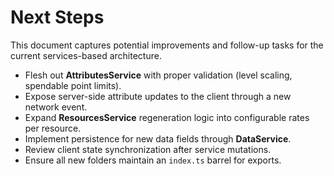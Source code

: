 # Next Steps

This document captures potential improvements and follow-up tasks for the current services-based architecture.

- Flesh out **AttributesService** with proper validation (level scaling, spendable point limits).
- Expose server-side attribute updates to the client through a new network event.
- Expand **ResourcesService** regeneration logic into configurable rates per resource.
- Implement persistence for new data fields through **DataService**.
- Review client state synchronization after service mutations.
- Ensure all new folders maintain an `index.ts` barrel for exports.

